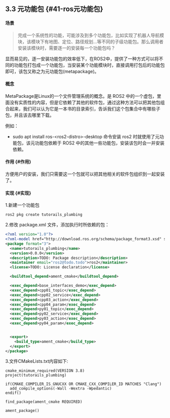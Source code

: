 ## 3.3 元功能包 {#41-ros元功能包}

#### 场景

> 完成一个系统性的功能，可能涉及到多个功能包，比如实现了机器人导航模块，该模块下有地图、定位、路径规划...等不同的子级功能包。那么调用者安装该模块时，需要逐一的安装每一个功能包吗？

显而易见的，逐一安装功能包的效率低下，在ROS2中，提供了一种方式可以将不同的功能包打包成一个功能包，当安装某个功能模块时，直接调用打包后的功能包即可，该包又称之为元功能包\(metapackage\)。

#### 概念

MetaPackage是Linux的一个文件管理系统的概念。是 ROS2 中的一个虚包，里面没有实质性的内容，但是它依赖了其他的软件包，通过这种方法可以把其他包组合起来，我们可以认为它是一本书的目录索引，告诉我们这个包集合中有哪些子包，并且该去哪里下载。

例如：

* sudo apt install ros-&lt;ros2-distro&gt;-desktop 命令安装 ros2 时就使用了元功能包，该元功能包依赖于 ROS2 中的其他一些功能包，安装该包时会一并安装依赖。

#### 作用 {#作用}

方便用户的安装，我们只需要这一个包就可以把其他相关的软件包组织到一起安装了。

#### 实现 {#实现}

1.新建一个功能包

```
ros2 pkg create tutorails_plumbing
```

2.修改 package.xml 文件，添加执行时所依赖的包：

```xml
<?xml version="1.0"?>
<?xml-model href="http://download.ros.org/schema/package_format3.xsd" schematypens="http://www.w3.org/2001/XMLSchema"?>
<package format="3">
  <name>tutorails_plumbing</name>
  <version>0.0.0</version>
  <description>TODO: Package description</description>
  <maintainer email="ros2@todo.todo">ros2</maintainer>
  <license>TODO: License declaration</license>

  <buildtool_depend>ament_cmake</buildtool_depend>

  <exec_depend>base_interfaces_demo</exec_depend>
  <exec_depend>cpp01_topic</exec_depend>
  <exec_depend>cpp02_service</exec_depend>
  <exec_depend>cpp03_action</exec_depend>
  <exec_depend>cpp04_param</exec_depend>
  <exec_depend>py01_topic</exec_depend>
  <exec_depend>py02_service</exec_depend>
  <exec_depend>py03_action</exec_depend>
  <exec_depend>py04_param</exec_depend>


  <export>
    <build_type>ament_cmake</build_type>
  </export>
</package>
```

3.文件CMakeLists.txt内容如下:

```
cmake_minimum_required(VERSION 3.8)
project(tutorails_plumbing)

if(CMAKE_COMPILER_IS_GNUCXX OR CMAKE_CXX_COMPILER_ID MATCHES "Clang")
  add_compile_options(-Wall -Wextra -Wpedantic)
endif()

find_package(ament_cmake REQUIRED)

ament_package()
```



